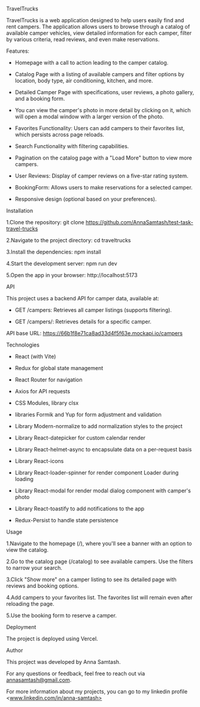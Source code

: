 TravelTrucks

TravelTrucks is a web application designed to help users easily find and rent
campers. The application allows users to browse through a catalog of available
camper vehicles, view detailed information for each camper, filter by various
criteria, read reviews, and even make reservations.

Features:

- Homepage with a call to action leading to the camper catalog.

- Catalog Page with a listing of available campers and filter options by
  location, body type, air conditioning, kitchen, and more.

- Detailed Camper Page with specifications, user reviews, a photo gallery, and a
  booking form.

- You can view the camper's photo in more detail by clicking on it, which will
  open a modal window with a larger version of the photo.

- Favorites Functionality: Users can add campers to their favorites list, which
  persists across page reloads.

- Search Functionality with filtering capabilities.

- Pagination on the catalog page with a "Load More" button to view more campers.

- User Reviews: Display of camper reviews on a five-star rating system.

- BookingForm: Allows users to make reservations for a selected camper.

- Responsive design (optional based on your preferences).

Installation

1.Clone the repository: git clone
https://github.com/AnnaSamtash/test-task-travel-trucks

2.Navigate to the project directory: cd traveltrucks

3.Install the dependencies: npm install

4.Start the development server: npm run dev

5.Open the app in your browser: http://localhost:5173

API

This project uses a backend API for camper data, available at:

- GET /campers: Retrieves all camper listings (supports filtering).

- GET /campers/: Retrieves details for a specific camper.

API base URL: https://66b1f8e71ca8ad33d4f5f63e.mockapi.io/campers

Technologies

- React (with Vite)

- Redux for global state management

- React Router for navigation

- Axios for API requests

- CSS Modules, library clsx

- libraries Formik and Yup for form adjustment and validation

- Library Modern-normalize to add normalization styles to the project

- Library React-datepicker for custom calendar render

- Library React-helmet-async to encapsulate data on a per-request basis

- Library React-icons

- Library React-loader-spinner for render component Loader during loading

- Library React-modal for render modal dialog component with camper's photo

- Library React-toastify to add notifications to the app

- Redux-Persist to handle state persistence

Usage

1.Navigate to the homepage (/), where you'll see a banner with an option to view
the catalog.

2.Go to the catalog page (/catalog) to see available campers. Use the filters to
narrow your search.

3.Click "Show more" on a camper listing to see its detailed page with reviews
and booking options.

4.Add campers to your favorites list. The favorites list will remain even after
reloading the page.

5.Use the booking form to reserve a camper.

Deployment

The project is deployed using Vercel.

Author

This project was developed by Anna Samtash.

For any questions or feedback, feel free to reach out via annasamtash@gmail.com.

For more information about my projects, you can go to my linkedin profile
<www.linkedin.com/in/anna-samtash>
